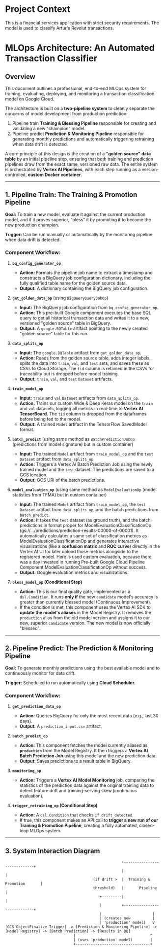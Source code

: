 # Project Context
This is a financial services application with strict security requirements.
The model is used to classify Artur's Revolut transactions.

# MLOps Architecture: An Automated Transaction Classifier

## Overview

This document outlines a professional, end-to-end MLOps system for training, evaluating, deploying, and monitoring a transaction classification model on Google Cloud.

The architecture is built on a **two-pipeline system** to cleanly separate the concerns of model development from production prediction:
1.  Pipeline train **Training & Blessing Pipeline** responsible for creating and validating a new "champion" model.
2.  Pipeline predict **Prediction & Monitoring Pipeline** responsible for generating monthly predictions and automatically triggering retraining when data drift is detected.

A core principle of this design is the creation of a **"golden source" data table** by an initial pipeline step, ensuring that both training and prediction pipelines draw from the exact same, versioned raw data.
The entire system is orchestrated by **Vertex AI Pipelines**, with each step running as a version-controlled, **custom Docker container**.

---

## 1. Pipeline Train: The Training & Promotion Pipeline

**Goal:** To train a new model, evaluate it against the current production model, and if it proves superior, "bless" it by promoting it to become the new production champion.

**Trigger:** Can be run manually or automatically by the monitoring pipeline when data drift is detected.

### Component Workflow:

1.  **`bq_config_generator_op`**
    * **Action:** Formats the pipeline job name to extract a timestamp and constructs a BigQuery job configuration dictionary, including the fully qualified table name for the golden source data.
    * **Output:** A dictionary containing the BigQuery job configuration.

2.  **`get_golden_data_op`** (using `BigQueryQueryJobOp`)
    * **Input:** The BigQuery job configuration from `bq_config_generator_op`.
    * **Action:** This pre-built Google component executes the base SQL query to get all historical transaction data and writes it to a new, versioned "golden source" table in BigQuery.
    * **Output:** A `google.BQTable` artifact pointing to the newly created "golden source" table for this run.

3.  **`data_splits_op`**
    * **Input:** The `google.BQTable` artifact from `get_golden_data_op`.
    * **Action:** Reads from the golden source table, adds integer labels, splits the data into `train`, `val`, and `test` sets, and saves these as CSVs to Cloud Storage. The `tid` column is retained in the CSVs for traceability but is dropped before model training.
    * **Output:** `train`, `val`, and `test` `Dataset` artifacts.

4.  **`train_model_op`**
    * **Input:** `train` and `val` `Dataset` artifacts from `data_splits_op`.
    * **Action:** Trains our custom Wide & Deep Keras model on the `train` and `val` datasets, logging all metrics in real-time to **Vertex AI TensorBoard**. The `tid` column is dropped from the dataframes before being fed to the model.
    * **Output:** A trained `Model` artifact in the TensorFlow SavedModel format.

5.  **`batch_predict`** (using same method as `BatchPredictionJobOp` (predictions from model signature) but in custom container)
    *   **Input:** The trained `Model` artifact from `train_model_op` and the `test` `Dataset` artifact from `data_splits_op`.
    *   **Action:** Triggers a Vertex AI Batch Prediction Job using the newly trained model and the `test` dataset. The predictions are saved to a GCS location.
    *   **Output:** GCS URI of the batch predictions.

6.  **`model_evaluation_op`** (using same method as `ModelEvaluationOp` (model statistics from TFMA) but in custom container)
    *   **Input:** The trained `Model` artifact from `train_model_op`, the `test` `Dataset` artifact from `data_splits_op`, and the batch predictions from `batch_predict`.
    *   **Action:** It takes the `test` dataset (as ground truth), and the batch predictions in format proper for ModelEvaluationClassificationOp (gs://.../predictions/prediction-results-00000-of-00001). It automatically calculates a same set of classification metrics as ModelEvaluationClassificationOp and generates interactive visualizations (like a **confusion matrix** and **ROC curve**) directly in the Vertex AI UI for later upload those metrics alongside to the registered model. Here is used custom evaluation, because there was a day invested in running Pre-built Google Cloud Pipeline Component ModelEvaluationClassificationOp without success.
    *   **Output:** Google evaluation metrics and visualizations.

7.  **`bless_model_op` (Conditional Step)**
    *   **Action:** This is our final quality gate, implemented as a `dsl.Condition`. It runs **only if** the new `candidate` model's accuracy is greater than currently blessed model (Continuous Improvement).
    * If the condition is met, this component uses the Vertex AI SDK to **update the model's aliases** in the Model Registry. It removes the `production` alias from the old model version and assigns it to our new, superior `candidate` version. The new model is now officially "blessed".

---

## 2. Pipeline Predict: The Prediction & Monitoring Pipeline

**Goal:** To generate monthly predictions using the best available model and to continuously monitor for data drift.

**Trigger:** Scheduled to run automatically using **Cloud Scheduler**.

### Component Workflow:

1.  **`get_prediction_data_op`**
    * **Action:** Queries BigQuery for only the most recent data (e.g., last 30 days).
    * **Output:** A `prediction_input.csv` artifact.

2.  **`batch_predict_op`**
    * **Action:** This component fetches the model currently aliased as **`production`** from the Model Registry. It then triggers a **Vertex AI Batch Prediction Job** using this model and the new prediction data.
    * **Output:** Saves predictions to a result table in BigQuery.

3.  **`monitoring_op`**
    * **Action:** Triggers a **Vertex AI Model Monitoring** job, comparing the statistics of the prediction data against the original training data to detect feature drift and training-serving skew (continuous evaluation).

4.  **`trigger_retraining_op` (Conditional Step)**
    * **Action:** A `dsl.Condition` that checks `if drift_detected`.
    * If true, this component makes an API call to **trigger a new run of our Training & Promotion Pipeline**, creating a fully automated, closed-loop MLOps system.

---

## 3. System Interaction Diagram

```ascii
                                                     +-----------------------------+
                                                     |                             |
                                        (if drift >  |  Training & Promotion       |
                                        threshold)   |       Pipeline              |
                                           +---------|                             |
                                           |         +-----------------------------+
                                           |                       |
                                           | (creates new          |
                                           | 'production' model)   V
[GCS ObjectFinalize Trigger] -> [Prediction & Monitoring Pipeline] -> [Model Registry] -> [Batch Prediction] -> [Results in BQ]
                               |                                  ^
                               | (uses 'production' model)        |
                               +----------------------------------+

```